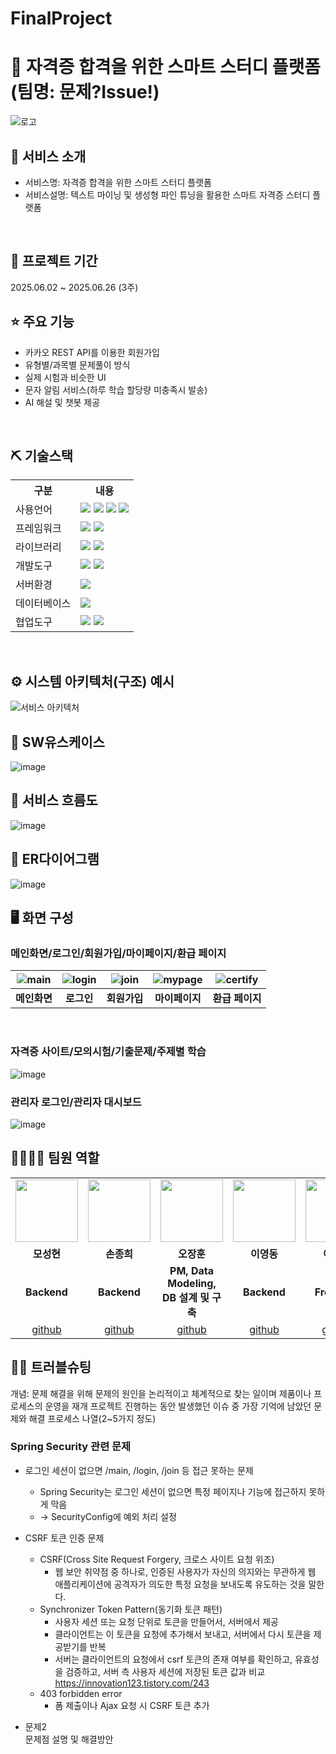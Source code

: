 # FinalProject
# 📎 자격증 합격을 위한 스마트 스터디 플랫폼(팀명: 문제?Issue!)
![로고](https://github.com/user-attachments/assets/229114bb-727f-4f61-9e79-a5e975a2767c)



## 👀 서비스 소개
* 서비스명:  자격증 합격을 위한 스마트 스터디 플랫폼
* 서비스설명: 텍스트 마이닝 및 생성형 파인 튜닝을 활용한 스마트 자격증 스터디 플랫폼
<br>

## 📅 프로젝트 기간
2025.06.02 ~ 2025.06.26 (3주)
<br>

## ⭐ 주요 기능
* 카카오 REST API를 이용한 회원가입
* 유형별/과목별 문제풀이 방식
* 실제 시험과 비슷한 UI
* 문자 알림 서비스(하루 학습 할당량 미충족시 발송)
* AI 해설 및 챗봇 제공
<br>

## ⛏ 기술스택
<table>
    <tr>
        <th>구분</th>
        <th>내용</th>
    </tr>
    <tr>
        <td>사용언어</td>
        <td>
            <img src="https://img.shields.io/badge/Java-007396?style=for-the-badge&logo=java&logoColor=white"/>
            <img src="https://img.shields.io/badge/HTML5-E34F26?style=for-the-badge&logo=HTML5&logoColor=white"/>
            <img src="https://img.shields.io/badge/CSS3-1572B6?style=for-the-badge&logo=CSS3&logoColor=white"/>
            <img src="https://img.shields.io/badge/JavaScript-F7DF1E?style=for-the-badge&logo=JavaScript&logoColor=white"/>
        </td>
    <tr>
        <td>프레임워크</td>
        <td>
            <img src="https://img.shields.io/badge/Spring Boot-6DB33F?style=for-the-badge&logo=springboot&logoColor=white"/>
            <img src="https://img.shields.io/badge/Spring Security-6DB33F?style=for-the-badge&logo=springsecurity&logoColor=white"/> 
        </td>
    </tr>
    </tr>
    <tr>
        <td>라이브러리</td>
        <td>
            <img src="https://img.shields.io/badge/BootStrap-7952B3?style=for-the-badge&logo=BootStrap&logoColor=white"/>
            <img src="https://img.shields.io/badge/Thymeleaf-005F0F?style=for-the-badge&logo=thymeleaf&logoColor=white"/>
        </td>
    </tr>
    <tr>
        <td>개발도구</td>
        <td>
            <img src="https://img.shields.io/badge/Eclipse-2C2255?style=for-the-badge&logo=Eclipse&logoColor=white"/>
            <img src="https://img.shields.io/badge/VSCode-007ACC?style=for-the-badge&logo=VisualStudioCode&logoColor=white"/>
        </td>
    </tr>
    <tr>
        <td>서버환경</td>
        <td>
            <img src="https://img.shields.io/badge/Apache Tomcat-F8DC75?style=for-the-badge&logo=apachetomcat&logoColor=white"/>
        </td>
    </tr>
    <tr>
        <td>데이터베이스</td>
        <td>
            <img src="https://img.shields.io/badge/MySQL-4479A1?style=for-the-badge&logo=MySQL&logoColor=white"/> 
        </td>
    </tr>
    <tr>
        <td>협업도구</td>
        <td>
            <img src="https://img.shields.io/badge/Git-F05032?style=for-the-badge&logo=Git&logoColor=white"/>
            <img src="https://img.shields.io/badge/GitHub-181717?style=for-the-badge&logo=GitHub&logoColor=white"/>
        </td>
    </tr>
</table>


<br>

## ⚙ 시스템 아키텍처(구조) 예시 
![서비스 아키텍처](https://user-images.githubusercontent.com/25995055/169925538-15867bd9-aa0b-42fc-a39b-88981e926e51.png)
<br>

## 📌 SW유스케이스
![image](https://user-images.githubusercontent.com/25995055/178401023-9a015e66-aa6e-4d74-8564-9b1f9d306649.png)
<br>

## 📌 서비스 흐름도
![image](https://user-images.githubusercontent.com/25995055/178401048-d6484bda-a2d7-40e1-998b-2bd195cd9f89.png)
<br>

## 📌 ER다이어그램
![image](https://user-images.githubusercontent.com/25995055/169925318-102784c2-893f-4fd7-bec9-a54c44b669d4.png)
<br>

## 🖥 화면 구성

### 메인화면/로그인/회원가입/마이페이지/환급 페이지
![main](https://github.com/user-attachments/assets/0fc6a4b5-843e-461b-9626-fddd79b0cf9d) | ![login](https://github.com/user-attachments/assets/7c90c92d-7420-4179-bb75-27242457179a) | ![join](https://github.com/user-attachments/assets/8bf88181-b8eb-496f-a31f-b1bb02d3b876) | ![mypage](https://github.com/user-attachments/assets/3cc086f9-ed20-4bd9-b5c9-96eb0b2c1d23) | ![certify](https://github.com/user-attachments/assets/7d1fc01e-fad7-4a8d-ad04-5c3d21dca0d2)
|:---:|:---:|:---:|:---:|:---:|
|**메인화면**|**로그인**|**회원가입**|**마이페이지**|**환급 페이지**|
<br>

### 자격증 사이트/모의시험/기출문제/주제별 학습
![image](https://user-images.githubusercontent.com/25995055/178401127-287e6de2-4396-49fc-a107-59c4d5cd55c7.png)
<br>

### 관리자 로그인/관리자 대시보드
![image](https://user-images.githubusercontent.com/25995055/178401150-861f0e93-0f40-4fae-98c1-2099bf513c8d.png)
<br>

## 👨‍👩‍👦‍👦 팀원 역할
<table>
  <tr>
    <td align="center"><img src="https://item.kakaocdn.net/do/fd49574de6581aa2a91d82ff6adb6c0115b3f4e3c2033bfd702a321ec6eda72c" width="100" height="100"/></td>
    <td align="center"><img src="https://encrypted-tbn0.gstatic.com/images?q=tbn:ANd9GcTLPduGMgHvJwQ0gD80mZ8PT71tcPQ67dUL-Q&s" width="100" height="100"/></td>
    <td align="center"><img src="https://mb.ntdtv.kr/assets/uploads/2019/01/Screen-Shot-2019-01-08-at-4.31.55-PM-e1546932545978.png" width="100" height="100"/></td>
    <td align="center"><img src="https://mblogthumb-phinf.pstatic.net/20160127_177/krazymouse_1453865104404DjQIi_PNG/%C4%AB%C4%AB%BF%C0%C7%C1%B7%BB%C1%EE_%B6%F3%C0%CC%BE%F0.png?type=w2" width="100" height="100"/></td>
    <td align="center"><img src="https://i.pinimg.com/236x/ed/bb/53/edbb53d4f6dd710431c1140551404af9.jpg" width="100" height="100"/></td>
    <td align="center"><img src="https://pbs.twimg.com/media/B-n6uPYUUAAZSUx.png" width="100" height="100"/></td>
  </tr>
  <tr>
    <td align="center"><strong>모성현</strong></td>
    <td align="center"><strong>손종희</strong></td>
    <td align="center"><strong>오장훈</strong></td>
    <td align="center"><strong>이영동</strong></td>
    <td align="center"><strong>이조은</strong></td>
    <td align="center"><strong>최유정</strong></td>
  </tr>
  <tr>
    <td align="center"><b>Backend</b></td>  
    <td align="center"><b>Backend</b></td>
    <td align="center"><b>PM, Data Modeling,<br>DB 설계 및 구축</b></td>
    <td align="center"><b>Backend</b></td>
    <td align="center"><b>FrontEnd</b></td>
    <td align="center"><b>FrontEnd</b></td>
  </tr>
  <tr>
    <td align="center"><a href="https://github.com/mosunghyun" target='_blank'>github</a></td>
    <td align="center"><a href="https://github.com/SonJonghee" target='_blank'>github</a></td>
    <td align="center"><a href="https://github.com/Ojanghun" target='_blank'>github</a></td>
    <td align="center"><a href="https://github.com/plume213" target='_blank'>github</a></td>
    <td align="center"><a href="https://github.com/JoeunL" target='_blank'>github</a></td>
    <td align="center"><a href="https://github.com/yyyujeong" target='_blank'>github</a></td>
  </tr>
</table>

## 🤾‍♂️ 트러블슈팅
개념: 문제 해결을 위해 문제의 원인을 논리적이고 체계적으로 찾는 일이며 제품이나 프로세스의 운영을 재개
프로젝트 진행하는 동안 발생했던 이슈 중 가장 기억에 남았던 문제와 해결 프로세스 나열(2~5가지 정도)

### Spring Security 관련 문제
* 로그인 세션이 없으면 /main, /login, /join 등 접근 못하는 문제
  * Spring Security는 로그인 세션이 없으면 특정 페이지나 기능에 접근하지 못하게 막음
  * -> SecurityConfig에 예외 처리 설정
* CSRF 토큰 인증 문제
  * CSRF(Cross Site Request Forgery, 크로스 사이트 요청 위조)
    * 웹 보안 취약점 중 하나로, 인증된 사용자가 자신의 의지와는 무관하게 웹 애플리케이션에 공격자가 의도한 특정 요청을 보내도록 유도하는 것을 말한다.
  * Synchronizer Token Pattern(동기화 토큰 패턴)
    * 사용자 세션 또는 요청 단위로 토큰을 만들어서, 서버에서 제공
    * 클라이언트는 이 토큰을 요청에 추가해서 보내고, 서버에서 다시 토큰을 제공받기를 반복
    * 서버는 클라이언트의 요청에서 csrf 토큰의 존재 여부를 확인하고, 유효성을 검증하고, 서버 측 사용자 세션에 저장된 토큰 값과 비교<br>
    https://innovation123.tistory.com/243
  * 403 forbidden error
    * 폼 제출이나 Ajax 요청 시 CSRF 토큰 추가
 
* 문제2<br>
 문제점 설명 및 해결방안
